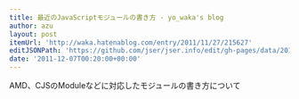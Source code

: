 ```yaml
---
title: 最近のJavaScriptモジュールの書き方 - yo_waka's blog
author: azu
layout: post
itemUrl: 'http://waka.hatenablog.com/entry/2011/11/27/215627'
editJSONPath: 'https://github.com/jser/jser.info/edit/gh-pages/data/2011/12/index.json'
date: '2011-12-07T00:20:00+00:00'
---
```

AMD、CJSのModuleなどに対応したモジュールの書き方について
